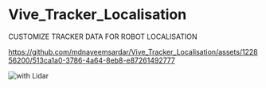 # Vive_Tracker_Localisation
CUSTOMIZE TRACKER DATA FOR ROBOT LOCALISATION

https://github.com/mdnayeemsardar/Vive_Tracker_Localisation/assets/122856200/513ca1a0-3786-4a64-8eb8-e87261492777


![with Lidar](https://github.com/mdnayeemsardar/Vive_Tracker_Localisation/assets/122856200/e0a80a2e-5b46-4000-b1ae-9bea30a774e3)
